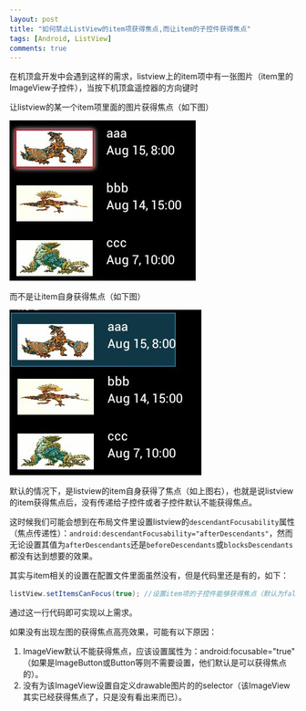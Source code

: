 ```yaml
---
layout: post
title: "如何禁止ListView的item项获得焦点,而让item的子控件获得焦点"
tags: [Android, ListView]
comments: true
---
```


在机顶盒开发中会遇到这样的需求，listview上的item项中有一张图片（item里的ImageView子控件），当按下机顶盒遥控器的方向键时

让listview的某一个item项里面的图片获得焦点（如下图）

![img](/images/22/1.jpg)

而不是让item自身获得焦点（如下图）

![img](/images/22/2.jpg)

默认的情况下，是listview的item自身获得了焦点（如上图右），也就是说listview的item获得焦点后，没有传递给子控件或者子控件默认不能获得焦点。

这时候我们可能会想到在布局文件里设置listview的`descendantFocusability`属性（焦点传递性）：`android:descendantFocusability="afterDescendants"`，然而无论设置其值为`afterDescendants`还是`beforeDescendants`或`blocksDescendants`都没有达到想要的效果。

其实与item相关的设置在配置文件里面虽然没有，但是代码里还是有的，如下：
```java
listView.setItemsCanFocus(true); //设置item项的子控件能够获得焦点（默认为false，即默认item项的子空间是不能获得焦点的）
```
通过这一行代码即可实现以上需求。

如果没有出现左图的获得焦点高亮效果，可能有以下原因：
1. ImageView默认不能获得焦点，应该设置属性为：android:focusable="true" （如果是ImageButton或Button等则不需要设置，他们默认是可以获得焦点的）。
2. 没有为该ImageView设置自定义drawable图片的的selector（该ImageView其实已经获得焦点了，只是没有看出来而已）。

